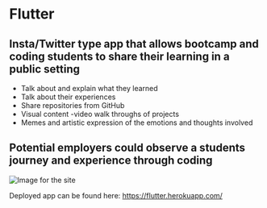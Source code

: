 # Flutter
## Insta/Twitter type app that allows bootcamp and coding students to share their learning in a public setting
- Talk about and explain what they learned
- Talk about their experiences
- Share repositories from GitHub
- Visual content -video walk throughs of projects
- Memes and artistic expression of the emotions and thoughts involved
## Potential employers could observe a students journey and experience through coding

![Image for the site](https://i.gyazo.com/843db949f3db5599bdfc07d1cd32a3f4.png "Flutter")

Deployed app can be found here: https://flutter.herokuapp.com/
